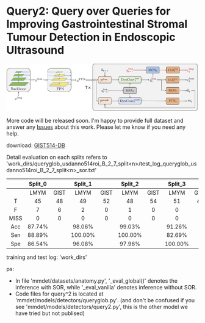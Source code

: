 # Query2: Query over Queries for Improving Gastrointestinal Stromal Tumour Detection in Endoscopic Ultrasound 

![image](./fig4.jpg)



More code will be released soon. I'm happy to provide full dataset and answer any [Issues](https://github.com/howardchina/query2/issues) about this work. Please let me know if you need any help.


download: [GIST514-DB](https://drive.google.com/drive/folders/1TG9Bq-OaKkMXV2s42f_oZJdoTOfIAZLi?usp=sharing)

Detail evaluation on each splits refers to 'work_dirs/queryglob_usdanno514roi_B_2_7_split\<n\>/test_log_queryglob_usdanno514roi_B_2_7_split\<n\>_sor.txt'

|      | Split_0 |      | Split_1 |      | Split_2 |      | Split_3 |      | Split_4 |      |  Total |
|:----:|:-------:|:----:|:-------:|:----:|:-------:|:----:|:-------:|:----:|:-------:|:----:|:------:|
|      |   LMYM  | GIST |   LMYM  | GIST |   LMYM  | GIST |   LMYM  | GIST |   LMYM  | GIST |        |
|  T  |    45   |  48  |    49   |  52  |    48   |  54  |    51   |  43  |    48   |  51  |   489  |
|  F  |    7    |   6  |    2    |   0  |    1    |   0  |    0    |   9  |    0    |   0  |   25   |
| MISS |    0    |   0  |    0    |   0  |    0    |   0  |    0    |   0  |    0    |   0  |    0   |
|  Acc |  87.74% |      |  98.06% |      |  99.03% |      |  91.26% |      | 100.00% |      | 95.14% |
|  Sen |  88.89% |      | 100.00% |      | 100.00% |      |  82.69% |      | 100.00% |      | 94.30% |
|  Spe |  86.54% |      |  96.08% |      |  97.96% |      | 100.00% |      | 100.00% |      | 96.02% |

training and test log: 'work_dirs'



ps:
- In file 'mmdet/datasets/anatomy.py', '_eval_global()' denotes the inference with SOR, while '_eval_vanilla' denotes inference without SOR.
- Code files for query^2 is located at 'mmdet/models/detectors/queryglob.py'. (and don't be confused if you see 'mmdet/models/detectors/query2.py', this is the other model we have tried but not publised)
